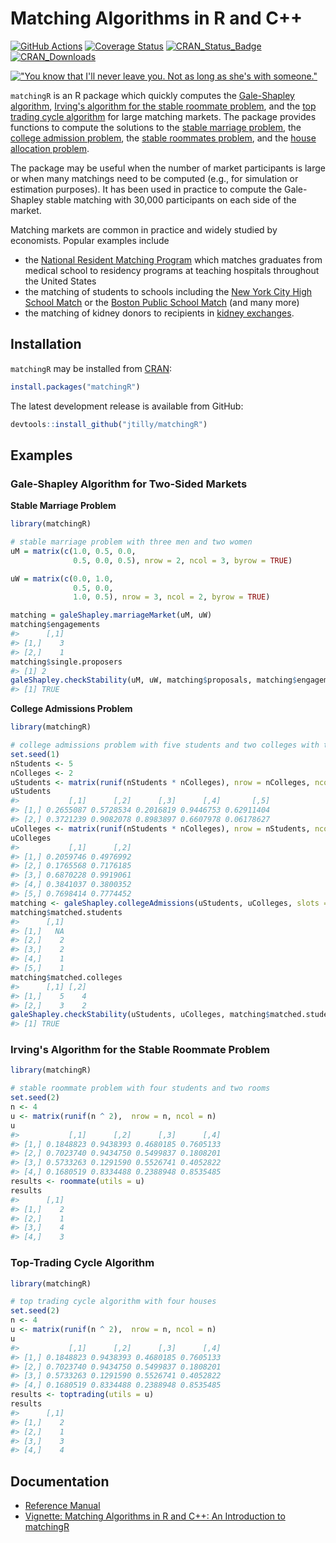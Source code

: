 Matching Algorithms in R and C++
===============
[![GitHub Actions](https://github.com/jtilly/matchingR/workflows/Test%20Package/badge.svg)](https://github.com/jtilly/matchingR/actions)
[![Coverage Status](https://coveralls.io/repos/jtilly/matchingR/badge.svg?branch=master)](https://coveralls.io/github/jtilly/matchingR)
[![CRAN_Status_Badge](https://www.r-pkg.org/badges/version/matchingR)](https://cran.r-project.org/package=matchingR)
[![CRAN_Downloads](https://cranlogs.r-pkg.org/badges/grand-total/matchingR?color=brightgreen)](https://cran.r-project.org/package=matchingR)


[!["You know that I'll never leave you. Not as long as she's with someone."](https://imgs.xkcd.com/comics/all_the_girls.png)](https://xkcd.com/770/ "You know that I'll never leave you. Not as long as she's with someone.")


`matchingR` is an R package which quickly computes the [Gale-Shapley algorithm](https://www.jstor.org/stable/2312726), [Irving's algorithm for the stable roommate problem](https://www.sciencedirect.com/science/article/pii/0196677485900331/), and the [top trading cycle algorithm](https://www.sciencedirect.com/science/article/abs/pii/0304406874900330/) for large matching markets. The package provides functions to compute the solutions to the
  [stable marriage problem](https://en.wikipedia.org/wiki/Stable_matching), the
  [college admission problem](https://en.wikipedia.org/wiki/Hospital_resident), the
  [stable roommates problem](https://en.wikipedia.org/wiki/Stable_roommates_problem), and the
  [house allocation problem](https://web.stanford.edu/~niederle/HouseAllocation.pdf).

The package may be useful when the number of market participants is large or when many matchings need to be computed (e.g., for simulation or estimation purposes). It has been used in practice to compute the Gale-Shapley stable matching with 30,000 participants on each side of the market.

Matching markets are common in practice and widely studied by economists. Popular examples include

 * the [National Resident Matching Program](https://www.nrmp.org/) which matches graduates from medical school to residency programs at teaching hospitals throughout the United States
 * the matching of students to schools including the [New York City High School Match](https://www.jstor.org/stable/4132848) or the [Boston Public School Match](https://www.jstor.org/stable/4132849) (and many more)
 * the matching of kidney donors to recipients in [kidney exchanges](https://www.jstor.org/stable/4132851).

Installation
------------

`matchingR` may be installed from [CRAN](https://cran.r-project.org/package=matchingR):
```r
install.packages("matchingR")
```
The latest development release is available from GitHub:
```r
devtools::install_github("jtilly/matchingR")
```

## Examples

### Gale-Shapley Algorithm for Two-Sided Markets

**Stable Marriage Problem**
```r
library(matchingR)

# stable marriage problem with three men and two women
uM = matrix(c(1.0, 0.5, 0.0,
              0.5, 0.0, 0.5), nrow = 2, ncol = 3, byrow = TRUE)

uW = matrix(c(0.0, 1.0,
              0.5, 0.0,
              1.0, 0.5), nrow = 3, ncol = 2, byrow = TRUE)

matching = galeShapley.marriageMarket(uM, uW)
matching$engagements
#>      [,1]
#> [1,]    3
#> [2,]    1
matching$single.proposers
#> [1] 2
galeShapley.checkStability(uM, uW, matching$proposals, matching$engagements)
#> [1] TRUE
```

**College Admissions Problem**
```r
library(matchingR)

# college admissions problem with five students and two colleges with two slots each
set.seed(1)
nStudents <- 5
nColleges <- 2
uStudents <- matrix(runif(nStudents * nColleges), nrow = nColleges, ncol = nStudents)
uStudents
#>           [,1]      [,2]      [,3]      [,4]       [,5]
#> [1,] 0.2655087 0.5728534 0.2016819 0.9446753 0.62911404
#> [2,] 0.3721239 0.9082078 0.8983897 0.6607978 0.06178627
uColleges <- matrix(runif(nStudents * nColleges), nrow = nStudents, ncol = nColleges)
uColleges
#>           [,1]      [,2]
#> [1,] 0.2059746 0.4976992
#> [2,] 0.1765568 0.7176185
#> [3,] 0.6870228 0.9919061
#> [4,] 0.3841037 0.3800352
#> [5,] 0.7698414 0.7774452
matching <- galeShapley.collegeAdmissions(uStudents, uColleges, slots = c(2, 2))
matching$matched.students
#>      [,1]
#> [1,]   NA
#> [2,]    2
#> [3,]    2
#> [4,]    1
#> [5,]    1
matching$matched.colleges
#>      [,1] [,2]
#> [1,]    5    4
#> [2,]    3    2
galeShapley.checkStability(uStudents, uColleges, matching$matched.students, matching$matched.colleges)
#> [1] TRUE
```

### Irving's Algorithm for the Stable Roommate Problem
```r
library(matchingR)

# stable roommate problem with four students and two rooms
set.seed(2)
n <- 4
u <- matrix(runif(n ^ 2),  nrow = n, ncol = n)
u
#>           [,1]      [,2]      [,3]      [,4]
#> [1,] 0.1848823 0.9438393 0.4680185 0.7605133
#> [2,] 0.7023740 0.9434750 0.5499837 0.1808201
#> [3,] 0.5733263 0.1291590 0.5526741 0.4052822
#> [4,] 0.1680519 0.8334488 0.2388948 0.8535485
results <- roommate(utils = u)
results
#>      [,1]
#> [1,]    2
#> [2,]    1
#> [3,]    4
#> [4,]    3
```

### Top-Trading Cycle Algorithm
```r
library(matchingR)

# top trading cycle algorithm with four houses
set.seed(2)
n <- 4
u <- matrix(runif(n ^ 2),  nrow = n, ncol = n)
u
#>           [,1]      [,2]      [,3]      [,4]
#> [1,] 0.1848823 0.9438393 0.4680185 0.7605133
#> [2,] 0.7023740 0.9434750 0.5499837 0.1808201
#> [3,] 0.5733263 0.1291590 0.5526741 0.4052822
#> [4,] 0.1680519 0.8334488 0.2388948 0.8535485
results <- toptrading(utils = u)
results
#>      [,1]
#> [1,]    2
#> [2,]    1
#> [3,]    3
#> [4,]    4
```

## Documentation
* [Reference Manual](https://jtilly.io/matchingR/matchingR.pdf "Matching Algorithms in R and C++: Reference Manual")
* [Vignette: Matching Algorithms in R and C++: An Introduction to matchingR](https://jtilly.io/matchingR/vignettes/matchingR-intro.html "Matching Algorithms in R and C++: An Introduction to matchingR")
